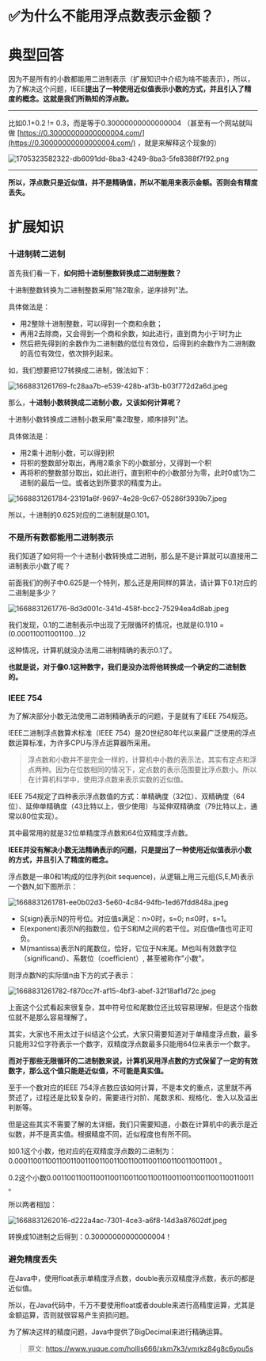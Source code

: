 # ✅为什么不能用浮点数表示金额？

# 典型回答


因为不是所有的小数都能用二进制表示（扩展知识中介绍为啥不能表示），所以，为了解决这个问题，IEEE**提出了一种使用近似值表示小数的方式，并且引入了精度的概念。这就是我们所熟知的浮点数。**

****

比如0.1+0.2 != 0.3，而是等于0.30000000000000004 （甚至有一个网站就叫做 [https://0.30000000000000004.com/](https://0.30000000000000004.com/) ，就是来解释这个现象的）



![1705323582322-db6091dd-8ba3-4249-8ba3-5fe8388f7f92.png](./img/GM7h9pXfmQ_6p-Sc/1705323582322-db6091dd-8ba3-4249-8ba3-5fe8388f7f92-058362.png)

****

**所以，浮点数只是近似值，并不是精确值，所以不能用来表示金额。否则会有精度丢失。**

# 扩展知识
### 十进制转二进制


首先我们看一下，**如何把十进制整数转换成二进制整数？**



十进制整数转换为二进制整数采用"除2取余，逆序排列"法。



具体做法是：



+ 用2整除十进制整数，可以得到一个商和余数；
+ 再用2去除商，又会得到一个商和余数，如此进行，直到商为小于1时为止
+ 然后把先得到的余数作为二进制数的低位有效位，后得到的余数作为二进制数的高位有效位，依次排列起来。



如，我们想要把127转换成二进制，做法如下：



![1668831261769-fc28aa7b-e539-428b-af3b-b03f772d2a6d.jpeg](./img/GM7h9pXfmQ_6p-Sc/1668831261769-fc28aa7b-e539-428b-af3b-b03f772d2a6d-991301.jpeg)



那么，**十进制小数转换成二进制小数，又该如何计算呢？**



十进制小数转换成二进制小数采用"乘2取整，顺序排列"法。



具体做法是：



+ 用2乘十进制小数，可以得到积
+ 将积的整数部分取出，再用2乘余下的小数部分，又得到一个积
+ 再将积的整数部分取出，如此进行，直到积中的小数部分为零，此时0或1为二进制的最后一位。或者达到所要求的精度为止。



![1668831261784-23191a6f-9697-4e28-9c67-05286f3939b7.jpeg](./img/GM7h9pXfmQ_6p-Sc/1668831261784-23191a6f-9697-4e28-9c67-05286f3939b7-261007.jpeg)



所以，十进制的0.625对应的二进制就是0.101。



### 不是所有数都能用二进制表示


我们知道了如何将一个十进制小数转换成二进制，那么是不是计算就可以直接用二进制表示小数了呢？



前面我们的例子中0.625是一个特列，那么还是用同样的算法，请计算下0.1对应的二进制是多少？



![1668831261776-8d3d001c-341d-458f-bcc2-75294ea4d8ab.jpeg](./img/GM7h9pXfmQ_6p-Sc/1668831261776-8d3d001c-341d-458f-bcc2-75294ea4d8ab-869901.jpeg)



我们发现，0.1的二进制表示中出现了无限循环的情况，也就是(0.1)10 = (0.000110011001100…)2



这种情况，计算机就没办法用二进制精确的表示0.1了。



**也就是说，对于像0.1这种数字，我们是没办法将他转换成一个确定的二进制数的。**



### IEEE 754


为了解决部分小数无法使用二进制精确表示的问题，于是就有了IEEE 754规范。



IEEE二进制浮点数算术标准（IEEE 754）是20世纪80年代以来最广泛使用的浮点数运算标准，为许多CPU与浮点运算器所采用。



> 浮点数和小数并不是完全一样的，计算机中小数的表示法，其实有定点和浮点两种。因为在位数相同的情况下，定点数的表示范围要比浮点数小。所以在计算机科学中，使用浮点数来表示实数的近似值。
>



IEEE 754规定了四种表示浮点数值的方式：单精确度（32位）、双精确度（64位）、延伸单精确度（43比特以上，很少使用）与延伸双精确度（79比特以上，通常以80位实现）。



其中最常用的就是32位单精度浮点数和64位双精度浮点数。



**IEEE并没有解决小数无法精确表示的问题，只是提出了一种使用近似值表示小数的方式，并且引入了精度的概念。**



浮点数是一串0和1构成的位序列(bit sequence)，从逻辑上用三元组{S,E,M}表示一个数N,如下图所示：



![1668831261781-ee0b02d3-5e60-4c84-94fb-1ed67fdd848a.jpeg](./img/GM7h9pXfmQ_6p-Sc/1668831261781-ee0b02d3-5e60-4c84-94fb-1ed67fdd848a-597737.jpeg)



+ S(sign)表示N的符号位。对应值s满足：n>0时，s=0; n≤0时，s=1。
+ E(exponent)表示N的指数位，位于S和M之间的若干位。对应值e值也可正可负。
+ M(mantissa)表示N的尾数位，恰好，它位于N末尾。M也叫有效数字位（significand）、系数位（coefficient）, 甚至被称作"小数"。



则浮点数N的实际值n由下方的式子表示：



![1668831261782-f870cc7f-af15-4bf3-abef-32f18af1d72c.jpeg](./img/GM7h9pXfmQ_6p-Sc/1668831261782-f870cc7f-af15-4bf3-abef-32f18af1d72c-697572.jpeg)



上面这个公式看起来很复杂，其中符号位和尾数位还比较容易理解，但是这个指数位就不是那么容易理解了。



其实，大家也不用太过于纠结这个公式，大家只需要知道对于单精度浮点数，最多只能用32位字符表示一个数字，双精度浮点数最多只能用64位来表示一个数字。



**而对于那些无限循环的二进制数来说，计算机采用浮点数的方式保留了一定的有效数字，那么这个值只能是近似值，不可能是真实值。**



至于一个数对应的IEEE 754浮点数应该如何计算，不是本文的重点，这里就不再赘述了，过程还是比较复杂的，需要进行对阶、尾数求和、规格化、舍入以及溢出判断等。



但是这些其实不需要了解的太详细，我们只需要知道，小数在计算机中的表示是近似数，并不是真实值。根据精度不同，近似程度也有所不同。



如0.1这个小数，他对应的在双精度浮点数的二进制为：0.00011001100110011001100110011001100110011001100110011001 。



0.2这个小数0.00110011001100110011001100110011001100110011001100110011 。



所以两者相加：



![1668831262016-d222a4ac-7301-4ce3-a6f8-14d3a87602df.jpeg](./img/GM7h9pXfmQ_6p-Sc/1668831262016-d222a4ac-7301-4ce3-a6f8-14d3a87602df-034823.jpeg)



转换成10进制之后得到：0.30000000000000004！



### 避免精度丢失


在Java中，使用float表示单精度浮点数，double表示双精度浮点数，表示的都是近似值。



所以，在Java代码中，千万不要使用float或者double来进行高精度运算，尤其是金额运算，否则就很容易产生资损问题。



为了解决这样的精度问题，Java中提供了BigDecimal来进行精确运算。



> 原文: <https://www.yuque.com/hollis666/xkm7k3/vmrkz84g8c6ypu5s>